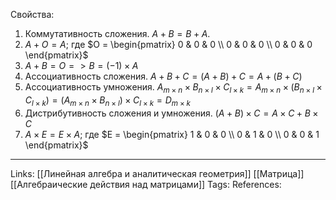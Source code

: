 Свойства:
1. Коммутативность сложения. $A+B=B+A$. 
2. $A+O=A$; где $O = \begin{pmatrix} 0 & 0 & 0 \\ 0 & 0 & 0 \\ 0 & 0 & 0 \end{pmatrix}$
3. $A+B=O => B=(-1) \times A$
4. Ассоциативность сложения. $A+B+C=(A+B)+C=A+(B+C)$
5. Ассоциативность умножения. $A_{m \times n} \times B_{n \times l} \times C_{l \times k} = A_{m \times n} \times (B_{n \times l} \times C_{l \times k}) = (A_{m \times n} \times B_{n \times l}) \times C_{l \times k}= D_{m \times k}$
6. Дистрибутивность сложения и умножения. $(A+B) \times C=A \times C + B \times C$
7. $A \times E = E \times A$; где $E = \begin{pmatrix} 1 & 0 & 0 \\ 0 & 1 & 0 \\ 0 & 0 & 1 \end{pmatrix}$

___
Links: [[Линейная алгебра и аналитическая геометрия]] [[Матрица]] [[Алгебраические действия над матрицами]]
Tags:
References: